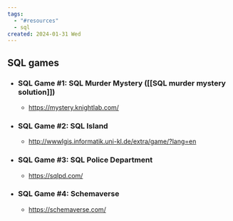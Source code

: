 ```yaml
---
tags:
  - "#resources"
  - sql
created: 2024-01-31 Wed
---
```


## SQL games

* ### SQL Game #1: SQL Murder Mystery ([[SQL murder mystery solution]])
	* https://mystery.knightlab.com/
* ### SQL Game #2: SQL Island
	* http://wwwlgis.informatik.uni-kl.de/extra/game/?lang=en
* ### SQL Game #3: SQL Police Department
	* https://sqlpd.com/
* ### SQL Game #4: Schemaverse
	* https://schemaverse.com/
